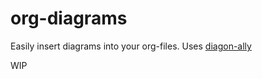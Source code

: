 # org-diagrams
Easily insert diagrams into your org-files. Uses [diagon-ally](https://github.com/anihm136/diagon-ally)

WIP

